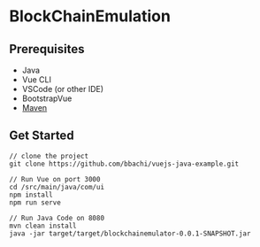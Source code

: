 # BlockChainEmulation

## Prerequisites

- Java
- Vue CLI
- VSCode (or other IDE)
- BootstrapVue
- [Maven](https://www.journaldev.com/2348/install-maven-mac-os)

## Get Started

```
// clone the project
git clone https://github.com/bbachi/vuejs-java-example.git

// Run Vue on port 3000
cd /src/main/java/com/ui
npm install
npm run serve

// Run Java Code on 8080
mvn clean install
java -jar target/target/blockchainemulator-0.0.1-SNAPSHOT.jar
```
